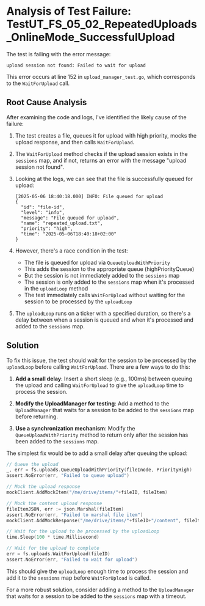 
# Analysis of Test Failure: TestUT_FS_05_02_RepeatedUploads_OnlineMode_SuccessfulUpload

The test is failing with the error message:
```
upload session not found: Failed to wait for upload
```

This error occurs at line 152 in `upload_manager_test.go`, which corresponds to the `WaitForUpload` call.

## Root Cause Analysis

After examining the code and logs, I've identified the likely cause of the failure:

1. The test creates a file, queues it for upload with high priority, mocks the upload response, and then calls `WaitForUpload`.

2. The `WaitForUpload` method checks if the upload session exists in the `sessions` map, and if not, returns an error with the message "upload session not found".

3. Looking at the logs, we can see that the file is successfully queued for upload:
   ```
   [2025-05-06 18:40:18.000] INFO: File queued for upload 
   {
     "id": "file-id",
     "level": "info",
     "message": "File queued for upload",
     "name": "repeated_upload.txt",
     "priority": "high",
     "time": "2025-05-06T18:40:18+02:00"
   }
   ```

4. However, there's a race condition in the test:
   - The file is queued for upload via `QueueUploadWithPriority`
   - This adds the session to the appropriate queue (highPriorityQueue)
   - But the session is not immediately added to the `sessions` map
   - The session is only added to the `sessions` map when it's processed in the `uploadLoop` method
   - The test immediately calls `WaitForUpload` without waiting for the session to be processed by the `uploadLoop`

5. The `uploadLoop` runs on a ticker with a specified duration, so there's a delay between when a session is queued and when it's processed and added to the `sessions` map.

## Solution

To fix this issue, the test should wait for the session to be processed by the `uploadLoop` before calling `WaitForUpload`. There are a few ways to do this:

1. **Add a small delay**: Insert a short sleep (e.g., 100ms) between queuing the upload and calling `WaitForUpload` to give the `uploadLoop` time to process the session.

2. **Modify the UploadManager for testing**: Add a method to the `UploadManager` that waits for a session to be added to the `sessions` map before returning.

3. **Use a synchronization mechanism**: Modify the `QueueUploadWithPriority` method to return only after the session has been added to the `sessions` map.

The simplest fix would be to add a small delay after queuing the upload:

```go
// Queue the upload
_, err = fs.uploads.QueueUploadWithPriority(fileInode, PriorityHigh)
assert.NoError(err, "Failed to queue upload")

// Mock the upload response
mockClient.AddMockItem("/me/drive/items/"+fileID, fileItem)

// Mock the content upload response
fileItemJSON, err := json.Marshal(fileItem)
assert.NoError(err, "Failed to marshal file item")
mockClient.AddMockResponse("/me/drive/items/"+fileID+"/content", fileItemJSON, 200, nil)

// Wait for the upload to be processed by the uploadLoop
time.Sleep(100 * time.Millisecond)

// Wait for the upload to complete
err = fs.uploads.WaitForUpload(fileID)
assert.NoError(err, "Failed to wait for upload")
```

This should give the `uploadLoop` enough time to process the session and add it to the `sessions` map before `WaitForUpload` is called.

For a more robust solution, consider adding a method to the `UploadManager` that waits for a session to be added to the `sessions` map with a timeout.